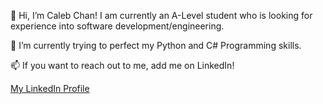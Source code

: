 👋 Hi, I’m Caleb Chan! I am currently an A-Level student who is looking for experience into software development/engineering.

🌱 I’m currently trying to perfect my Python and C# Programming skills.

📫 If you want to reach out to me, add me on LinkedIn!

[My LinkedIn Profile](https://www.linkedin.com/in/calebchanwy/)

<!---
calebchan1/calebchan1 is a ✨ special ✨ repository because its `README.md` (this file) appears on your GitHub profile.
You can click the Preview link to take a look at your changes.
--->
